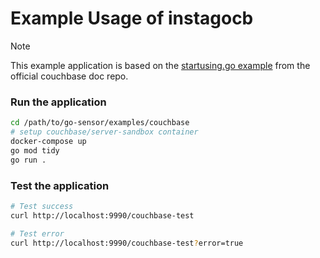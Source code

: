 # Example Usage of instagocb

> [!NOTE]
> This example application is based on the [startusing.go example](https://github.com/couchbase/docs-sdk-go/blob/release/2.6/modules/hello-world/examples/startusing.go) from the official couchbase doc repo. 

### Run the application
```sh
cd /path/to/go-sensor/examples/couchbase
# setup couchbase/server-sandbox container 
docker-compose up
go mod tidy
go run .
```

### Test the application
```sh
# Test success
curl http://localhost:9990/couchbase-test

# Test error
curl http://localhost:9990/couchbase-test?error=true
```
